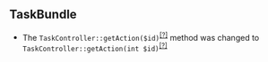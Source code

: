 TaskBundle
----------
* The `TaskController::getAction($id)`<sup>[[?]](https://github.com/oroinc/OroCRMTaskBundle/tree/4.1.0-beta/Controller/Api/Rest/TaskController.php#L112 "Oro\Bundle\TaskBundle\Controller\Api\Rest\TaskController")</sup> method was changed to `TaskController::getAction(int $id)`<sup>[[?]](https://github.com/oroinc/OroCRMTaskBundle/tree/4.1.0-rc/Controller/Api/Rest/TaskController.php#L115 "Oro\Bundle\TaskBundle\Controller\Api\Rest\TaskController")</sup>

